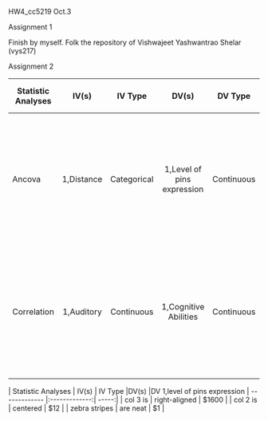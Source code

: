 HW4_cc5219
Oct.3


Assignment 1

Finish by myself. 
Folk the repository of Vishwajeet Yashwantrao Shelar (vys217)


Assignment 2

|Statistic Analyses       |IV(s)                 |IV Type            |DV(s)                            |DV Type           |Control Var                   |Control Var Type       |Question to be answered                                                      |H0                                                                           |alpha     |link to paper                                                               |
|-------------------------|:--------------------:|:-----------------:|:-------------------------------:|:----------------:|:----------------------------:|:---------------------:|:---------------------------------------------------------------------------:|:---------------------------------------------------------------------------:|:--------:|---------------------------------------------------------------------------:|
|Ancova                   |1,Distance            |Categorical        |1,Level of pins expression       |Continuous        |1, At ovipositon or not       |Categoridcal           |Whether the level of pin2 expression decreses with distance of ovipositon from the egg.|The level of pins expression in test groups >= Ranks control group           |0.05      |[Insect Eggs Can Enhance Wound Response in Plants: A Study System of Tomato Solanum lycopersicum L. and Helicoverpa zea Boddie](http://journals.plos.org/plosone/article?id=10.1371/journal.pone.0037420#pone-0037420-g001)|
|Correlation              |1,Auditory            |Continuous         |1,Cognitive Abilities            |Continuous        |0                             |0                      |How strongly and in what direction are the Auditory and Cognitive Abilities in Older Adults related?||0.05      |[Relationship between Auditory and Cognitive Abilities in Older Adults](http://journals.plos.org/plosone/article?id=10.1371/journal.pone.0134330)|



| Statistic Analyses | IV(s)    | IV Type   |DV(s)  |DV	1,level of pins expression
| ------------- |:-------------:| -----:|
| col 3 is      | right-aligned | $1600 |
| col 2 is      | centered      |   $12 |
| zebra stripes | are neat      |    $1 |

